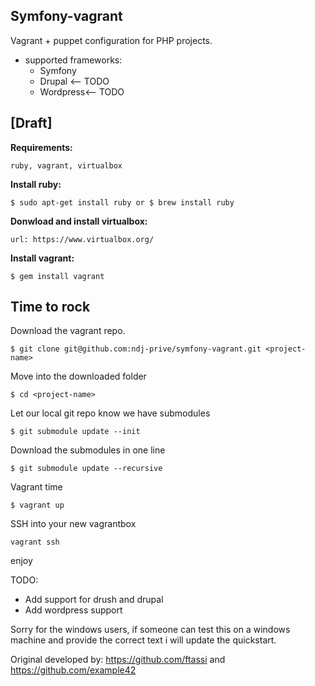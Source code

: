 Symfony-vagrant
---------------

Vagrant + puppet configuration for PHP projects.
  - supported frameworks:
    - Symfony
    - Drupal   <-- TODO
    - Wordpress<-- TODO

[Draft]
-------

**Requirements:** 

	ruby, vagrant, virtualbox

**Install ruby:**

	$ sudo apt-get install ruby or $ brew install ruby

**Donwload and install virtualbox:**

	url: https://www.virtualbox.org/

**Install vagrant:**

	$ gem install vagrant

Time to rock
------------

Download the vagrant repo.

	$ git clone git@github.com:ndj-prive/symfony-vagrant.git <project-name>

Move into the downloaded folder

	$ cd <project-name>

Let our local git repo know we have submodules

    $ git submodule update --init

Download the submodules in one line

	$ git submodule update --recursive

Vagrant time

	$ vagrant up

SSH into your new vagrantbox

	vagrant ssh

enjoy


TODO:
  - Add support for drush and drupal
  - Add wordpress support

Sorry for the windows users, if someone can test this on a windows machine and provide 
the correct text i will update the quickstart.


Original developed by: 
	https://github.com/ftassi and https://github.com/example42